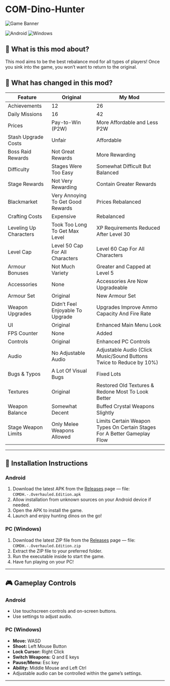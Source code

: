 # COM-Dino-Hunter

![Game Banner](https://github.com/user-attachments/assets/23cfcbdd-a931-4cba-a2f0-0f09bf4e92e8)

![Android](https://img.shields.io/badge/Platform-Android-green?logo=android&style=flat-square)
![Windows](https://img.shields.io/badge/Platform-Windows-blue?logo=windows&style=flat-square)

## 🦖 What is this mod about?

This mod aims to be the best rebalance mod for all types of players! Once you sink into the game, you won’t want to return to the original.

## 🔧 What has changed in this mod?

| Feature                          | Original                         | My Mod                                                      |
|---------------------------------|---------------------------------|-------------------------------------------------------------|
| Achievements                    | 12                              | 26                                                          |
| Daily Missions                  | 16                              | 42                                                          |
| Prices                         | Pay-to-Win (P2W)                | More Affordable and Less P2W                                |
| Stash Upgrade Costs            | Unfair                         | Affordable                                                  |
| Boss Raid Rewards              | Not Great Rewards               | More Rewarding                                              |
| Difficulty                     | Stages Were Too Easy           | Somewhat Difficult But Balanced                             |
| Stage Rewards                  | Not Very Rewarding             | Contain Greater Rewards                                     |
| Blackmarket                   | Very Annoying To Get Good Rewards | Prices Rebalanced                                      |
| Crafting Costs                | Expensive                      | Rebalanced                                                 |
| Leveling Up Characters        | Took Too Long To Get Max Level                 | XP Requirements Reduced After Level 30                      |
| Level Cap                     | Level 50 Cap For All Characters                              | Level 60 Cap For All Characters                             |
| Armour Bonuses                | Not Much Variety               | Greater and Capped at Level 5                               |
| Accessories                  | None                          | Accessories Are Now Upgradeable                             |
| Armour Set                   | Original                      | New Armour Set                                              |
| Weapon Upgrades             | Didn’t Feel Enjoyable To Upgrade         | Upgrades Improve Ammo Capacity And Fire Rate                |
| UI                          | Original                      | Enhanced Main Menu Look                                      |
| FPS Counter                 | None                         | Added                                                       |
| Controls                    | Original                      | Enhanced PC Controls                                        |
| Audio                      | No Adjustable Audio           | Adjustable Audio (Click Music/Sound Buttons Twice to Reduce by 10%) |
| Bugs & Typos               | A Lot Of Visual Bugs                 | Fixed Lots                                                  |
| Textures                   | Original                     | Restored Old Textures & Redone Most To Look Better         |
| Weapon Balance             | Somewhat Decent                     | Buffed Crystal Weapons Slightly                             |
| Stage Weapon Limits        | Only Melee Weapons Allowed                        | Limits Certain Weapon Types On Certain Stages For A Better Gameplay Flow |

---

## 🚀 Installation Instructions

### Android

1. Download the latest APK from the [Releases](https://github.com/ShadowOsmium/COM-Dino-Hunter-Overhauled-Edition/releases/tag/v1.9) page — file:  
   `COMDH.-.Overhauled.Edition.apk`
2. Allow installation from unknown sources on your Android device if needed.
3. Open the APK to install the game.
4. Launch and enjoy hunting dinos on the go!

### PC (Windows)

1. Download the latest ZIP file from the [Releases](https://github.com/ShadowOsmium/COM-Dino-Hunter-Overhauled-Edition/releases/tag/v1.9) page — file:  
   `COMDH.-.Overhauled.Edition.zip`
2. Extract the ZIP file to your preferred folder.
3. Run the executable inside to start the game.
4. Have fun playing on your PC!

---

## 🎮 Gameplay Controls

### Android

- Use touchscreen controls and on-screen buttons.  
- Use settings to adjust audio.

### PC (Windows)

- **Move:** WASD  
- **Shoot:** Left Mouse Button  
- **Lock Cursor:** Right Click  
- **Switch Weapons:** Q and E keys  
- **Pause/Menu:** Esc key  
- **Ability:** Middle Mouse and Left Ctrl  
- Adjustable audio can be controlled within the game’s settings.

---
